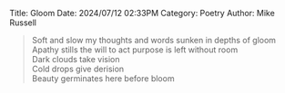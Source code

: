 Title: Gloom
Date: 2024/07/12 02:33PM
Category: Poetry
Author: Mike Russell

> Soft and slow my thoughts and words sunken in depths of gloom<br>
Apathy stills the will to act purpose is left without room<br>
Dark clouds take vision<br>
Cold drops give derision<br>
Beauty germinates here before bloom
